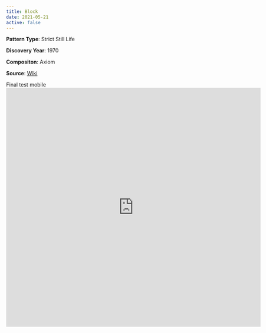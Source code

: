 ```yaml
---
title: Block
date: 2021-05-21
active: false
---
```



**Pattern Type**: Strict Still Life

**Discovery Year**: 1970

**Compositon**: Axiom

**Source**: [Wiki](https://www.conwaylife.com/wiki/Block)
<!--more-->


<p>
<script type="module" src="https://galapagos.netlify.app/database/block/lv-plugin.js"></script></p>
<script src="https://ajax.googleapis.com/ajax/libs/jquery/2.1.1/jquery.min.js"></script>
Final test mobile
<div id="iframe_container">
<iframe id="myiframe" width="690" height="650" src="https://galapagos.netlify.app/database/block/test.html" frameborder="0" allow="accelerometer; autoplay; encrypted-media; gyroscope; picture-in-picture" allowfullscreen=""></iframe>
</div>
<script src="https://galapagos.netlify.app/database/block/zoom.js"></script>
